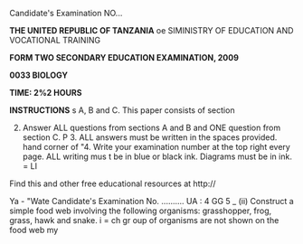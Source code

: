 Candidate's Examination NO...

**THE UNITED REPUBLIC OF TANZANIA**
oe SIMINISTRY OF EDUCATION AND VOCATIONAL TRAINING

**FORM TWO SECONDARY EDUCATION EXAMINATION, 2009**

**0033 BIOLOGY**

**TIME: 2%2 HOURS**

**INSTRUCTIONS**
s A, B and C.
This paper consists of section

2. Answer ALL questions from sections A and B and ONE question from section C.
P 3. ALL answers must be written in the spaces provided.
hand corner of
"4. Write your examination number at the top right every page.
ALL writing mus t be in blue or black ink. Diagrams must be in ink. =
LI

Find this and other free educational resources at http://

Ya - "Wate Candidate's Examination No. .......... UA
: 4 GG 5
_ (ii) Construct a simple food web involving the following organisms: grasshopper, frog, grass, hawk and snake.
i =
ch gr oup of organisms are not shown on the food web my